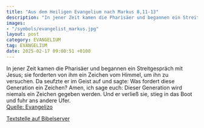 ```yaml
---
title: "Aus dem Heiligen Evangelium nach Markus 8,11-13"
description: "In jener Zeit kamen die Pharisäer und begannen ein Streitgespräch mit Jesus; sie forderten von ihm ein Zeichen vom Himmel, um ihn zu versuchen. Da seufzte er im Geist auf und sagte: Was fordert diese Generation ein Zeichen? Amen, ich sage euch: Dieser Generation wird niemals ein ...."
images:
- "/symbols/evangelist_markus.jpg"
layout: post
category: EVANGELIUM
tag: EVANGELIUM
date: 2025-02-17 09:00:51 +0100
---
```

In jener Zeit kamen die Pharisäer und begannen ein Streitgespräch mit Jesus; sie forderten von ihm ein Zeichen vom Himmel, um ihn zu versuchen.
Da seufzte er im Geist auf und sagte: Was fordert diese Generation ein Zeichen? Amen, ich sage euch: Dieser Generation wird niemals ein Zeichen gegeben werden.<!--more-->
Und er verließ sie, stieg in das Boot und fuhr ans andere Ufer.<br>
[Quelle: Evangelizo](https://evangeliumtagfuertag.org/DE/gospel)

[Textstelle auf Bibelserver](https://www.bibleserver.com/EU/Markus8,11-13)

